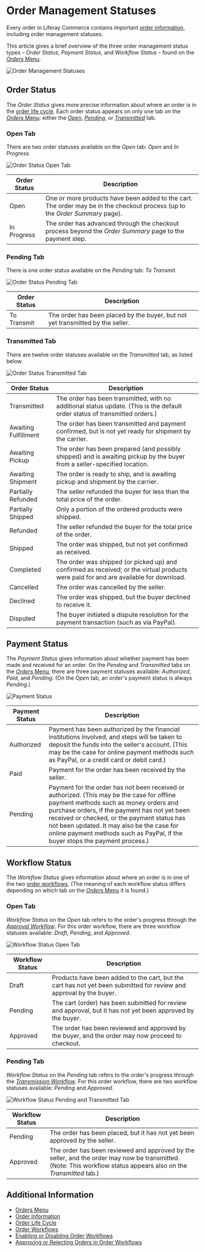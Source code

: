 # Order Management Statuses

Every order in Liferay Commerce contains important [order information](../order-information/README.md), including order management statuses.

This article gives a brief overview of the three order management status types – *Order Status*, *Payment Status*, and *Workflow Status* –  found on the [*Orders* Menu](../orders-menu/README.md).

   ![Order Management Statuses](./images/01.png)

## Order Status

The *Order Status* gives more precise information about where an order is in the [order life cycle](../order-life-cycle/README.md). Each order status appears on only one tab on the [*Orders* Menu](../orders-menu/README.md): either the [*Open*](../orders-menu/README.md#open), [*Pending*](../orders-menu/README.md#pending), or [*Transmitted*](../orders-menu/README.md#transmitted) tab.

### Open Tab

There are two order statuses available on the *Open* tab: *Open* and *In Progress*.

   ![Order Status Open Tab](./images/02.png)

| Order Status | Description |
| --- | --- |
| Open | One or more products have been added to the cart. The order may be in the checkout process (up to the *Order Summary* page). |
| In Progress | The order has advanced through the checkout process beyond the *Order Summary* page to the payment step. |

### Pending Tab

There is one order status available on the *Pending* tab: *To Transmit*.

   ![Order Status Pending Tab](./images/03.png)

| Order Status | Description |
| --- | --- |
| To Transmit | The order has been placed by the buyer, but not yet transmitted by the seller. |

### Transmitted Tab

There are twelve order statuses available on the *Transmitted* tab, as listed below.

   ![Order Status Transmitted Tab](./images/04.png)

| Order Status | Description |
| --- | --- |
| Transmitted | The order has been transmitted, with no additional status update. (This is the default order status of transmitted orders.) |
| Awaiting Fulfillment | The order has been transmitted and payment confirmed, but is not yet ready for shipment by the carrier. |
| Awaiting Pickup | The order has been prepared (and possibly shipped) and is awaiting pickup by the buyer from a seller-specified location. |
| Awaiting Shipment | The order is ready to ship, and is awaiting pickup and shipment by the carrier. |
| Partially Refunded | The seller refunded the buyer for less than the total price of the order. |
| Partially Shipped | Only a portion of the ordered products were shipped. |
| Refunded | The seller refunded the buyer for the total price of the order. |
| Shipped | The order was shipped, but not yet confirmed as received. |
| Completed | The order was shipped (or picked up) and confirmed as received; or the virtual products were paid for and are available for download. |
| Cancelled | The order was cancelled by the seller. |
| Declined | The order was shipped, but the buyer declined to receive it. |
| Disputed | The buyer initiated a dispute resolution for the payment transaction (such as via PayPal). |

## Payment Status

The *Payment Status* gives information about whether payment has been made and received for an order. On the *Pending* and *Transmitted* tabs on the [*Orders* Menu](../orders-menu/README.md), there are three payment statuses available: *Authorized*, *Paid*, and *Pending*. (On the *Open* tab, an order's payment status is always *Pending*.)

   ![Payment Status](./images/05.png)

| Payment Status | Description |
| --- | --- |
| Authorized | Payment has been authorized by the  financial institutions involved, and steps will be taken to deposit the funds into the seller's account. (This may be the case for online payment methods such as PayPal, or a credit card or debit card.) |
| Paid | Payment for the order has been received by the seller. |
| Pending | Payment for the order has not been received or authorized. (This may be the case for offline payment methods such as money orders and purchase orders, if the payment has not yet been received or checked, or the payment status has not been updated. It may also be the case for online payment methods such as PayPal, if the buyer stops the payment process.) |

## Workflow Status

The *Workflow Status* gives information about where an order is in one of the two [order workflows](../order-workflows/README.md). (The meaning of each workflow status differs depending on which tab on the [*Orders* Menu](../orders-menu/README.md) it is found.)

### Open Tab

*Workflow Status* on the *Open* tab refers to the order's progress through the [*Approval Workflow*](../order-workflows/README.md#approval-workflow-buyer-side-cart-approval-only). For this order workflow, there are three workflow statuses available: *Draft*, *Pending*, and *Approved*.

   ![Workflow Status Open Tab](./images/06.png)

| Workflow Status | Description |
| --- | --- |
| Draft | Products have been added to the cart, but the cart has not yet been submitted for review and approval by the buyer. |
| Pending | The cart (order) has been submitted for review and approval, but it has not yet been approved by the buyer. |
| Approved | The order has been reviewed and approved by the buyer, and the order may now proceed to checkout. |

### Pending Tab

*Workflow Status* on the *Pending* tab refers to the order's progress through the [*Transmission Workflow*](../order-workflows/README.md#transmission-workflow-seller-side-order-approval-only). For this order workflow, there are two workflow statuses available: *Pending* and *Approved*.

   ![Workflow Status Pending and Transmitted Tab](./images/07.png)

| Workflow Status | Description |
| --- | --- |
| Pending | The order has been placed, but it has not yet been approved by the seller. |
| Approved | The order has been reviewed and approved by the seller, and the order may now be transmitted. (Note: This workflow status appears also on the *Transmitted* tab.) |

## Additional Information

* [Orders Menu](../orders-menu/README.md)
* [Order Information](../order-information/README.md)
* [Order Life Cycle](../order-life-cycle/README.md)
* [Order Workflows](../order-workflows/README.md)
* [Enabling or Disabling Order Workflows](../order-workflows/enabling-or-disabling-order-workflows/README.md)
* [Approving or Rejecting Orders in Order Workflows](../order-workflows/approving-or-rejecting-orders-in-order-workflows/README.md)
